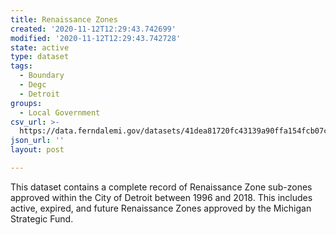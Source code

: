 ```yaml
---
title: Renaissance Zones
created: '2020-11-12T12:29:43.742699'
modified: '2020-11-12T12:29:43.742728'
state: active
type: dataset
tags:
  - Boundary
  - Degc
  - Detroit
groups:
  - Local Government
csv_url: >-
  https://data.ferndalemi.gov/datasets/41dea81720fc43139a90ffa154fcb07c_0.csv?outSR=%7B%22latestWkid%22%3A3857%2C%22wkid%22%3A102100%7D
json_url: ''
layout: post

---
```

This dataset contains a complete record of Renaissance Zone sub-zones approved within the City of
Detroit between 1996 and 2018. This includes active, expired, and future Renaissance Zones approved by
the Michigan Strategic Fund.
